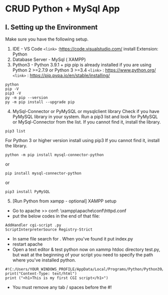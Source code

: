 # CRUD Python + MySql App
## I. Setting up the Environment
Make sure you have the following setup. 
1. IDE - VS Code
`<link>` :https://code.visualstudio.com/
install Extension: Python
2. Database Server - MySql  ( XAMPP)
3. Python3  - Python 3.9.1 + pip
pip is already installed if you are using Python 2 >=2.7.9 or Python 3 >=3.4 
`<link>` : https://www.python.org/
`<link>` : https://pip.pypa.io/en/stable/installing/
```
python
pip -V
pip3 -V
py -m pip --version
py -m pip install --upgrade pip 
```
4. MySql-Connector or  PyMySQL or mysqlclient  library
Check if you have PyMySQL library in your system.
Run a pip3 list and look for PyMySQL or MySql-Connector from the list. If you cannot find it, install the library.
```
pip3 list
```
 For Python 3 or higher version install using pip3
 If you cannot find it, install the library.

 ```
 python -m pip install mysql-connector-python
 ```
 or
 ```
 pip install mysql-connector-python
 ```
 or
 ```
pip3 install PyMySQL
 ```
5. [Run Python from xampp - optional] XAMPP setup
- Go to apache >> conf: \xampp\apache\conf\httpd.conf
- put the below codes in the end of that file:
```
AddHandler cgi-script .py
ScriptInterpreterSource Registry-Strict
```
- In same file search for <IfModule dir_module>. When you've found it put index.py
- restart apache
- Open a text editor & test python now on xammp htdoc directory test.py, but wait at the beginning of your script you need to specify the path where you've installed python.
```
#!C:/Users/YOUR_WINDOWS_PROFILE/AppData/Local/Programs/Python/Python39/python
print("Content-Type: text/html")
print ("<h1>This is my first CGI script</h1>")
```
- You must remove any tab / spaces before the #!